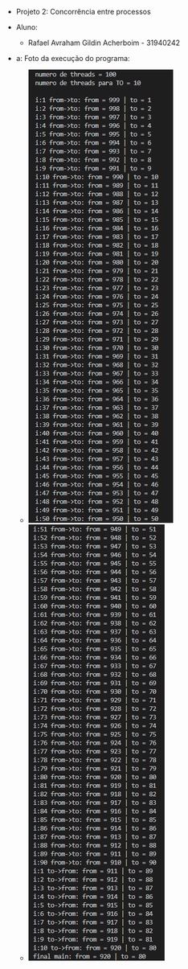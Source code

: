 * Projeto 2: Concorrência entre processos

* Aluno: 
    * Rafael Avraham Gildin Acherboim - 31940242

* a: Foto da execução do programa:
    * ![Alt text](imagens/ex1.png?raw=true "Execução 1-50")
    * ![Alt text](imagens/ex2.png?raw=true "Execução 51-100")